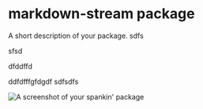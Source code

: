 # markdown-stream package

A short description of your package.
sdfs

sfsd

dfddffd


ddfdfffgfdgdf
sdfsdfs


![A screenshot of your spankin' package](https://f.cloud.github.com/assets/69169/2290250/c35d867a-a017-11e3-86be-cd7c5bf3ff9b.gif)
